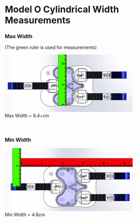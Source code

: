 # Model O Cylindrical Width Measurements

### Max Width

(The green ruler is used for measurements)

<img src="Images/ModelO_Cylindrical_Width_Max.png" width="400"> <br>
Max Width = 9.4+cm <br>
<br>
<br>

### Min Width
<img src="Images/ModelO_Cylindrical_Width_Min.png" width="400"> <br>
Min Width = 4.8cm
